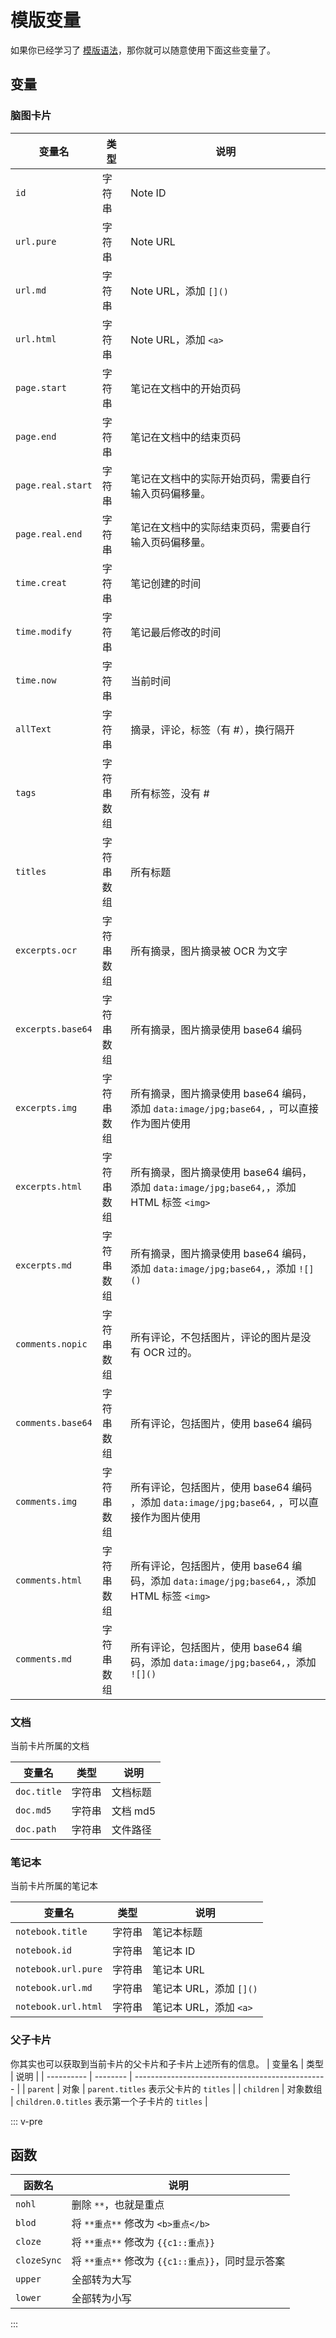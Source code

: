 # 模版变量
如果你已经学习了 [模版语法](./mustache)，那你就可以随意使用下面这些变量了。

## 变量
### 脑图卡片

| 变量名            | 类型       | 说明                                                                                        |
| ----------------- | ---------- | ------------------------------------------------------------------------------------------- |
| `id`              | 字符串     | Note ID                                                                                     |
| `url.pure`        | 字符串     | Note URL                                                                                    |
| `url.md`          | 字符串     | Note URL，添加 `[]()`                                                                       |
| `url.html`        | 字符串     | Note URL，添加 `<a>`                                                                        |
| `page.start`      | 字符串     | 笔记在文档中的开始页码                                                                      |
| `page.end`        | 字符串     | 笔记在文档中的结束页码                                                                      |
| `page.real.start` | 字符串     | 笔记在文档中的实际开始页码，需要自行输入页码偏移量。                                        |
| `page.real.end`   | 字符串     | 笔记在文档中的实际结束页码，需要自行输入页码偏移量。                                        |
| `time.creat`      | 字符串     | 笔记创建的时间                                                                              |
| `time.modify`     | 字符串     | 笔记最后修改的时间                                                                          |
| `time.now`        | 字符串     | 当前时间                                                                                    |
| `allText`         | 字符串     | 摘录，评论，标签（有 #），换行隔开                                                          |
| `tags`            | 字符串数组 | 所有标签，没有 #                                                                            |
| `titles`          | 字符串数组 | 所有标题                                                                                    |
| `excerpts.ocr`    | 字符串数组 | 所有摘录，图片摘录被 OCR 为文字                                                             |
| `excerpts.base64` | 字符串数组 | 所有摘录，图片摘录使用 base64 编码                                                          |
| `excerpts.img`    | 字符串数组 | 所有摘录，图片摘录使用 base64 编码，添加 `data:image/jpg;base64,` ，可以直接作为图片使用    |
| `excerpts.html`   | 字符串数组 | 所有摘录，图片摘录使用 base64 编码，添加 `data:image/jpg;base64,`，添加 HTML 标签 `<img>`   |
| `excerpts.md`     | 字符串数组 | 所有摘录，图片摘录使用 base64 编码，添加 `data:image/jpg;base64,`，添加 `![]()`             |
| `comments.nopic`  | 字符串数组 | 所有评论，不包括图片，评论的图片是没有 OCR 过的。                                           |
| `comments.base64` | 字符串数组 | 所有评论，包括图片，使用 base64 编码                                                        |
| `comments.img`    | 字符串数组 | 所有评论，包括图片，使用 base64 编码 ，添加 `data:image/jpg;base64,` ，可以直接作为图片使用 |
| `comments.html`   | 字符串数组 | 所有评论，包括图片，使用 base64 编码，添加 `data:image/jpg;base64,`，添加 HTML 标签 `<img>` |
| `comments.md`     | 字符串数组 | 所有评论，包括图片，使用 base64 编码，添加 `data:image/jpg;base64,`，添加 `![]()`           |


### 文档
当前卡片所属的文档

| 变量名      | 类型   | 说明     |
| ----------- | ------ | -------- |
| `doc.title` | 字符串 | 文档标题 |
| `doc.md5`   | 字符串 | 文档 md5 |
| `doc.path`  | 字符串 | 文件路径 |

### 笔记本
当前卡片所属的笔记本

| 变量名              | 类型   | 说明                    |
| ------------------- | ------ | ----------------------- |
| `notebook.title`    | 字符串 | 笔记本标题              |
| `notebook.id`       | 字符串 | 笔记本 ID               |
| `notebook.url.pure` | 字符串 | 笔记本 URL              |
| `notebook.url.md`   | 字符串 | 笔记本 URL，添加 `[]()` |
| `notebook.url.html` | 字符串 | 笔记本 URL，添加 `<a>`  |

### 父子卡片
你其实也可以获取到当前卡片的父卡片和子卡片上述所有的信息。
| 变量名     | 类型     | 说明                                             |
| ---------- | -------- | ------------------------------------------------ |
| `parent`   | 对象     | `parent.titles` 表示父卡片的 `titles`            |
| `children` | 对象数组 | `children.0.titles` 表示第一个子卡片的  `titles` |



::: v-pre
## 函数
| 函数名      | 说明                                              |
| ----------- | ------------------------------------------------- |
| `nohl`      | 删除 `**`，也就是重点                             |
| `blod`      | 将 `**重点**` 修改为 `<b>重点</b>`                |
| `cloze`     | 将 `**重点**` 修改为 `{{c1::重点}}`               |
| `clozeSync` | 将 `**重点**` 修改为 `{{c1::重点}}`，同时显示答案 |
| `upper`     | 全部转为大写                                      |
| `lower`     | 全部转为小写                                      |
:::